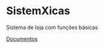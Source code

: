 # SistemXicas
Sistema de loja com funções básicas

[Documentos](https://docs.google.com/document/d/1edeDDkZ-oRDEz9c54QUCGcl8Gay0pmKi7bFG255GBXk/edit?usp=sharing)

